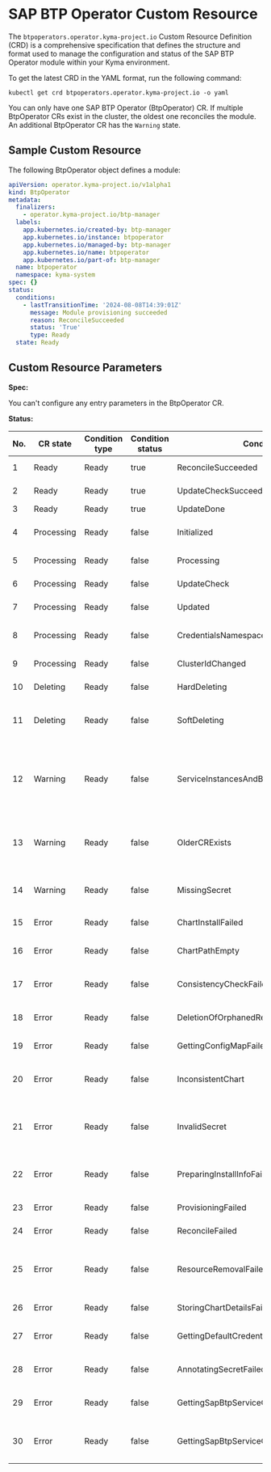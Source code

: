 # SAP BTP Operator Custom Resource

The `btpoperators.operator.kyma-project.io` Custom Resource Definition (CRD) is a comprehensive specification that defines the structure and format used to manage the configuration and status of the SAP BTP Operator module within your Kyma environment.

To get the latest CRD in the YAML format, run the following command:

```shell
kubectl get crd btpoperators.operator.kyma-project.io -o yaml
```
You can only have one SAP BTP Operator (BtpOperator) CR. If multiple BtpOperator CRs exist in the cluster, the oldest one reconciles the module. An additional BtpOperator CR has the `Warning` state.

## Sample Custom Resource

The following BtpOperator object defines a module:

```yaml
apiVersion: operator.kyma-project.io/v1alpha1
kind: BtpOperator
metadata:
  finalizers:
    - operator.kyma-project.io/btp-manager
  labels:
    app.kubernetes.io/created-by: btp-manager
    app.kubernetes.io/instance: btpoperator
    app.kubernetes.io/managed-by: btp-manager
    app.kubernetes.io/name: btpoperator
    app.kubernetes.io/part-of: btp-manager
  name: btpoperator
  namespace: kyma-system
spec: {}
status:
  conditions:
    - lastTransitionTime: '2024-08-08T14:39:01Z'
      message: Module provisioning succeeded
      reason: ReconcileSucceeded
      status: 'True'
      type: Ready
  state: Ready
```

## Custom Resource Parameters

**Spec:** 

You can't configure any entry parameters in the BtpOperator CR.

**Status:**

| No. | CR state   | Condition type | Condition status | Condition reason                                  | Description                                                                         |
|-----|------------|----------------|------------------|---------------------------------------------------|-------------------------------------------------------------------------------------|
| 1   | Ready      | Ready          | true             | ReconcileSucceeded                                | Reconciled successfully                                                             |
| 2   | Ready      | Ready          | true             | UpdateCheckSucceeded                              | Update not required                                                                 |
| 3   | Ready      | Ready          | true             | UpdateDone                                        | Update done                                                                         |
| 4   | Processing | Ready          | false            | Initialized                                       | Initial processing or chart is inconsistent                                         |
| 5   | Processing | Ready          | false            | Processing                                        | Final State after deprovisioning                                                    |
| 6   | Processing | Ready          | false            | UpdateCheck                                       | Checking for updates                                                                |
| 7   | Processing | Ready          | false            | Updated                                           | Resource has been updated                                                           |
| 8   | Processing | Ready          | false            | CredentialsNamespaceChanged                       | Credentials namespace changed                                                       |
| 9   | Processing | Ready          | false            | ClusterIdChanged                                  | Cluster ID changed                                                                  |
| 10  | Deleting   | Ready          | false            | HardDeleting                                      | Trying to hard delete                                                               |
| 11  | Deleting   | Ready          | false            | SoftDeleting                                      | Trying to soft-delete after hard-delete failed                                      |
| 12  | Warning    | Ready          | false            | ServiceInstancesAndBindingsNotCleaned             | Deprovisioning blocked because of ServiceInstances and/or ServiceBindings existence |
| 13  | Warning    | Ready          | false            | OlderCRExists                                     | This CR is not the oldest one so does not represent the module State                |
| 14  | Warning    | Ready          | false            | MissingSecret                                     | `sap-btp-manager` secret was not found - create proper secret                       |
| 15  | Error      | Ready          | false            | ChartInstallFailed                                | Failure during chart installation                                                   |
| 16  | Error      | Ready          | false            | ChartPathEmpty                                    | No chart path available for processing                                              |
| 17  | Error      | Ready          | false            | ConsistencyCheckFailed                            | Failure during consistency check                                                    |
| 18  | Error      | Ready          | false            | DeletionOfOrphanedResourcesFailed                 | Deletion of orphaned resources failed                                               |
| 19  | Error      | Ready          | false            | GettingConfigMapFailed                            | Getting ConfigMap failed                                                            |
| 20  | Error      | Ready          | false            | InconsistentChart                                 | Chart is inconsistent. Reconciliation initialized                                   |
| 21  | Error      | Ready          | false            | InvalidSecret                                     | `sap-btp-manager` secret does not contain required data - create proper secret      |
| 22  | Error      | Ready          | false            | PreparingInstallInfoFailed                        | Error while preparing installation information                                      |
| 23  | Error      | Ready          | false            | ProvisioningFailed                                | Provisioning failed                                                                 |
| 24  | Error      | Ready          | false            | ReconcileFailed                                   | Reconciliation failed                                                               |
| 25  | Error      | Ready          | false            | ResourceRemovalFailed                             | Some resources can still be present due to errors while deprovisioning              |
| 26  | Error      | Ready          | false            | StoringChartDetailsFailed                         | Failure of storing chart details                                                    |
| 27  | Error      | Ready          | false            | GettingDefaultCredentialsSecretFailed             | Getting default credentials secret failed                                           |
| 28  | Error      | Ready          | false            | AnnotatingSecretFailed                            | Annotating the required secret failed                                               |
| 29  | Error      | Ready          | false            | GettingSapBtpServiceOperatorConfigMapFailed       | Getting SAP BTP service operator ConfigMap failed                                   |
| 30  | Error      | Ready          | false            | GettingSapBtpServiceOperatorClusterIdSecretFailed | Getting SAP BTP service operator Cluster ID secret failed                           |
